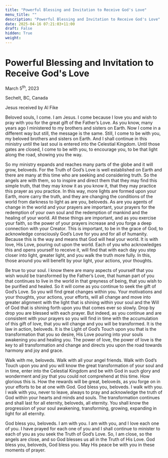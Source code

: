 ```yaml
---
title: "Powerful Blessing and Invitation to Receive God's Love"
menu_title: ""
description: "Powerful Blessing and Invitation to Receive God's Love"
date: 2025-04-16 07:21:03+11:00
draft: False
hidden: True
weight:
---
```

# Powerful Blessing and Invitation to Receive God's Love

March 5<sup>th</sup>, 2023

Sechelt, BC, Canada

Jesus received by Al Fike

Beloved souls, I come. I am Jesus. I come because I love you and wish to pray with you for the great gift of the Father’s Love. As you know, many years ago I ministered to my brothers and sisters on Earth. Now I come in a different way but still, the message is the same. Still, I come to be with you, my beloved brothers and sisters on Earth. And I shall continue in this ministry until the last soul is entered into the Celestial Kingdom. Until those gates are closed, I come to be with you, to encourage you, to be that light along the road, showing you the way.

So my ministry expands and reaches many parts of the globe and it will grow, beloveds. For the Truth of God’s Love is well established on Earth and there are many at this time who are seeking and considering truth. So the angels are with them, so to inspire and direct them that they may find this simple truth, that they may know it as you know it, that they may practice this prayer as you practice. In this way, more lights are formed upon your Earth, more carry the truth, and they are changing the conditions of the world from darkness to light as are you, beloveds. As are you agents of change in the world and your prayers are important, your prayers for the redemption of your own soul and the redemption of mankind and the healing of your world. All these things are important, and as you exercise your faith, so the power of your prayers increase and you forge a deep connection with your Creator. This is important, to be in the grace of God, to acknowledge consciously God’s Love for you and for all of humanity. Because this is the way and means that God will heal your world. It is with love, His Love, pouring out upon the world. Each of you who acknowledges this and opens yourself to receive it, will find that with each day you step closer into light, greater light, and you walk the truth more fully. In this, those around you will benefit by your light, your actions, your thoughts.

Be true to your soul. I know there are many aspects of yourself that you wish would be transformed by the Father’s Love, that human part of you that continues to live in the world in that greyness of being, that you wish to be purified and healed. So it will come as you continue to seek the gift of God’s Love. So you will find great changes within you. Your motivations and your thoughts, your actions, your efforts, will all change and move into greater alignment with the light that is shining within your soul and the Will of God that is shining forth upon you that comes ever so slowly. Drop by drop you are blessed with each prayer. But indeed, as you continue and are consistent with your prayers so you will find in time with the accumulation of this gift of love, that you will change and you will be transformed. It is the law in action, beloveds. It is the Light of God’s Touch upon you that is the transformation that you so desire, His Love pouring into your souls awakening you and healing you. The power of love, the power of love is the key to all transformation and change and directs you upon the road towards harmony and joy and grace.

Walk with me, beloveds. Walk with all your angel friends. Walk with God’s Touch upon you and you will know the great transformation of your soul and in time, enter into the Celestial Kingdom and be with God in such glory and wonderment and joy that you could not comprehend at this time. How glorious this is. How the rewards will be great, beloveds, as you forge on in your efforts to be at one with God. God bless you, beloveds. I walk with you. I walk with you, never to leave, always to pray and acknowledge the truth of God within your hearts and minds and souls. The transformation continues and shall last for all eternity, beloveds, all eternity. You shall know the progression of your soul awakening, transforming, growing, expanding in light for all eternity.

God bless you, beloveds. I am with you. I am with you, and I love each one of you. I have prayed for each one of you and I shall continue to minister to each of you as you seek the Truth of God’s Love. So, I am close, so the angels are close, and so God blesses us all in the Truth of His Love. God bless you, beloveds, God bless you. May His peace be with you in these moments of prayer.
